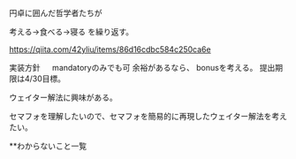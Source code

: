 円卓に囲んだ哲学者たちが

考える→食べる→寝る を繰り返す。


https://qiita.com/42yliu/items/86d16cdbc584c250ca6e

実装方針
　
mandatoryのみでも可
余裕があるなら、 bonusを考える。
提出期限は4/30目標。

ウェイター解法に興味がある。

セマフォを理解したいので、セマフォを簡易的に再現したウェイター解法を考えたい。

**わからないこと一覧